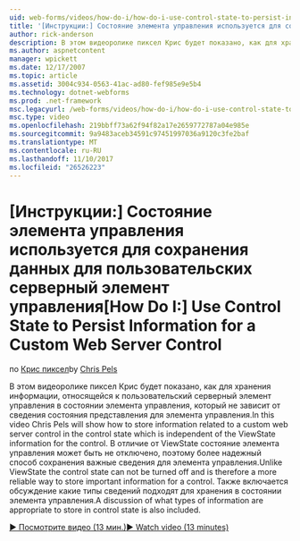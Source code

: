 ```yaml
---
uid: web-forms/videos/how-do-i/how-do-i-use-control-state-to-persist-information-for-a-custom-web-server-control
title: '[Инструкции:] Состояние элемента управления используется для сохранения данных для пользовательских серверный элемент управления | Документы Microsoft'
author: rick-anderson
description: В этом видеоролике пиксел Крис будет показано, как для хранения информации, относящейся к пользовательский серверный элемент управления в состоянии элемента управления, который не зависит от ViewState...
ms.author: aspnetcontent
manager: wpickett
ms.date: 12/17/2007
ms.topic: article
ms.assetid: 3004c934-0563-41ac-ad80-fef985e9e5b4
ms.technology: dotnet-webforms
ms.prod: .net-framework
msc.legacyurl: /web-forms/videos/how-do-i/how-do-i-use-control-state-to-persist-information-for-a-custom-web-server-control
msc.type: video
ms.openlocfilehash: 219bbff73a62f94f82a17e2659772787a04e985e
ms.sourcegitcommit: 9a9483aceb34591c97451997036a9120c3fe2baf
ms.translationtype: MT
ms.contentlocale: ru-RU
ms.lasthandoff: 11/10/2017
ms.locfileid: "26526223"
---
```

<a name="how-do-i-use-control-state-to-persist-information-for-a-custom-web-server-control"></a><span data-ttu-id="d479e-103">[Инструкции:] Состояние элемента управления используется для сохранения данных для пользовательских серверный элемент управления</span><span class="sxs-lookup"><span data-stu-id="d479e-103">[How Do I:] Use Control State to Persist Information for a Custom Web Server Control</span></span>
====================
<span data-ttu-id="d479e-104">по [Крис пиксел](https://twitter.com/chrispels)</span><span class="sxs-lookup"><span data-stu-id="d479e-104">by [Chris Pels](https://twitter.com/chrispels)</span></span>

<span data-ttu-id="d479e-105">В этом видеоролике пиксел Крис будет показано, как для хранения информации, относящейся к пользовательский серверный элемент управления в состоянии элемента управления, который не зависит от сведения состояния представления для элемента управления.</span><span class="sxs-lookup"><span data-stu-id="d479e-105">In this video Chris Pels will show how to store information related to a custom web server control in the control state which is independent of the ViewState information for the control.</span></span> <span data-ttu-id="d479e-106">В отличие от ViewState состояние элемента управления может быть не отключено, поэтому более надежный способ сохранения важные сведения для элемента управления.</span><span class="sxs-lookup"><span data-stu-id="d479e-106">Unlike ViewState the control state can not be turned off and is therefore a more reliable way to store important information for a control.</span></span> <span data-ttu-id="d479e-107">Также включается обсуждение какие типы сведений подходят для хранения в состоянии элемента управления.</span><span class="sxs-lookup"><span data-stu-id="d479e-107">A discussion of what types of information are appropriate to store in control state is also included.</span></span>

[<span data-ttu-id="d479e-108">&#9654; Посмотрите видео (13 мин.)</span><span class="sxs-lookup"><span data-stu-id="d479e-108">&#9654; Watch video (13 minutes)</span></span>](https://channel9.msdn.com/Blogs/ASP-NET-Site-Videos/how-do-i-use-control-state-to-persist-information-for-a-custom-web-server-control)
